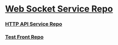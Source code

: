 # [Web Socket Service Repo](https://github.com/TooWorthless/HttpApiService)

### [HTTP API Service Repo](https://github.com/TooWorthless/WebSocketService)
### [Test Front Repo](https://github.com/TooWorthless/TestFront)